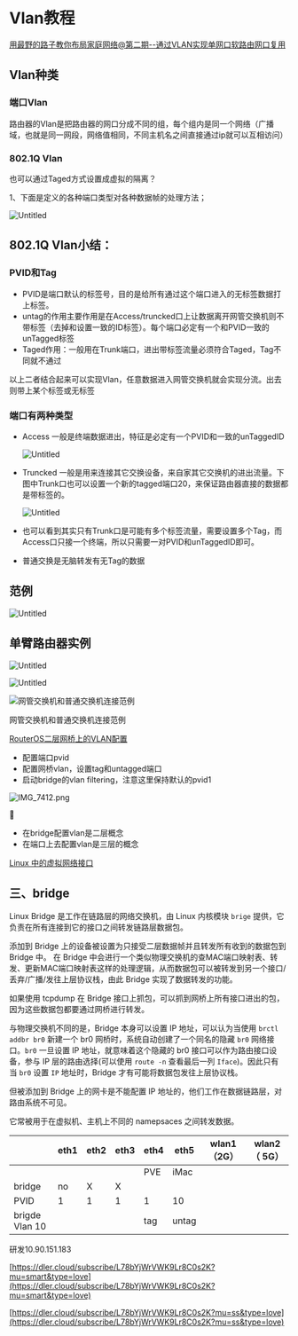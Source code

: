 # Vlan教程

[用最野的路子教你布局家庭网络@第二期--通过VLAN实现单网口软路由网口复用](https://www.youtube.com/watch?v=6RR12frrs-Y)

## Vlan种类

### 端口Vlan

路由器的Vlan是把路由器的网口分成不同的组，每个组内是同一个网络（广播域，也就是同一网段，网络值相同，不同主机名之间直接通过ip就可以互相访问）

### 802.1Q Vlan

也可以通过Taged方式设置成虚拟的隔离？

1、下面是定义的各种端口类型对各种数据帧的处理方法；

![Untitled](Vlan%E6%95%99%E7%A8%8B%2002657b7bd75a4f79a27accdb4f1f20ea/Untitled.png)

## 802.1Q Vlan小结：

### PVID和Tag

- PVID是端口默认的标签号，目的是给所有通过这个端口进入的无标签数据打上标签。
- untag的作用主要作用是在Access/truncked口上让数据离开网管交换机则不带标签（去掉和设置一致的ID标签）。每个端口必定有一个和PVID一致的unTagged标签
- Taged作用：一般用在Trunk端口，进出带标签流量必须符合Taged，Tag不同就不通过

以上二者结合起来可以实现Vlan，任意数据进入网管交换机就会实现分流。出去则带上某个标签或无标签

### 端口有两种类型

- Access 一般是终端数据进出，特征是必定有一个PVID和一致的unTaggedID
    
    ![Untitled](Vlan%E6%95%99%E7%A8%8B%2002657b7bd75a4f79a27accdb4f1f20ea/Untitled%201.png)
    
- Truncked 一般是用来连接其它交换设备，来自家其它交换机的进出流量。下图中Trunk口也可以设置一个新的tagged端口20，来保证路由器直接的数据都是带标签的。
    
    ![Untitled](Vlan%E6%95%99%E7%A8%8B%2002657b7bd75a4f79a27accdb4f1f20ea/Untitled%202.png)
    
- 也可以看到其实只有Trunk口是可能有多个标签流量，需要设置多个Tag，而Access口只接一个终端，所以只需要一对PVID和unTaggedID即可。
- 普通交换是无脑转发有无Tag的数据

## 范例

![Untitled](Vlan%E6%95%99%E7%A8%8B%2002657b7bd75a4f79a27accdb4f1f20ea/Untitled%203.png)

## 单臂路由器实例

![Untitled](Vlan%E6%95%99%E7%A8%8B%2002657b7bd75a4f79a27accdb4f1f20ea/Untitled%204.png)

![Untitled](Vlan%E6%95%99%E7%A8%8B%2002657b7bd75a4f79a27accdb4f1f20ea/Untitled%205.png)

![网管交换机和普通交换机连接范例](Vlan%E6%95%99%E7%A8%8B%2002657b7bd75a4f79a27accdb4f1f20ea/Untitled%206.png)

网管交换机和普通交换机连接范例

[RouterOS二层网桥上的VLAN配置](https://youtu.be/ysIF4-sc8pY)

- 配置端口pvid
- 配置网桥vlan，设置tag和untagged端口
- 启动bridge的vlan filtering，注意这里保持默认的pvid1

![IMG_7412.png](Vlan%E6%95%99%E7%A8%8B%2002657b7bd75a4f79a27accdb4f1f20ea/IMG_7412.png)

🤔

- 在bridge配置vlan是二层概念
- 在端口上去配置vlan是三层的概念

[Linux 中的虚拟网络接口](https://thiscute.world/posts/linux-virtual-network-interfaces/)

## **三、bridge**

Linux Bridge 是工作在链路层的网络交换机，由 Linux 内核模块 `brige` 提供，它负责在所有连接到它的接口之间转发链路层数据包。

添加到 Bridge 上的设备被设置为只接受二层数据帧并且转发所有收到的数据包到 Bridge 中。 在 Bridge 中会进行一个类似物理交换机的查MAC端口映射表、转发、更新MAC端口映射表这样的处理逻辑，从而数据包可以被转发到另一个接口/丢弃/广播/发往上层协议栈，由此 Bridge 实现了数据转发的功能。

如果使用 tcpdump 在 Bridge 接口上抓包，可以抓到网桥上所有接口进出的包，因为这些数据包都要通过网桥进行转发。

与物理交换机不同的是，Bridge 本身可以设置 IP 地址，可以认为当使用 `brctl addbr br0` 新建一个 br0 网桥时，系统自动创建了一个同名的隐藏 `br0` 网络接口。`br0` 一旦设置 IP 地址，就意味着这个隐藏的 br0 接口可以作为路由接口设备，参与 IP 层的路由选择(可以使用 `route -n` 查看最后一列 `Iface`)。因此只有当 `br0` 设置 `IP` 地址时，Bridge 才有可能将数据包发往上层协议栈。

但被添加到 Bridge 上的网卡是不能配置 IP 地址的，他们工作在数据链路层，对路由系统不可见。

它常被用于在虚拟机、主机上不同的 namepsaces 之间转发数据。

|  | eth1 | eth2 | eth3 | eth4 | eth5 | wlan1（2G） | wlan2（ 5G） |
| --- | --- | --- | --- | --- | --- | --- | --- |
|  |  |  |  | PVE | iMac |  |  |
| bridge | no | X | X |  |  |  |  |
| PVID | 1 | 1 | 1 | 1 | 10 |  |  |
| brigde Vlan 10 |  |  |  | tag | untag |  |  |

研发10.90.151.183

[https://dler.cloud/subscribe/L78bYjWrVWK9Lr8C0s2K?mu=smart&type=love](https://dler.cloud/subscribe/L78bYjWrVWK9Lr8C0s2K?mu=smart&type=love)

[https://dler.cloud/subscribe/L78bYjWrVWK9Lr8C0s2K?mu=ss&type=love](https://dler.cloud/subscribe/L78bYjWrVWK9Lr8C0s2K?mu=ss&type=love)